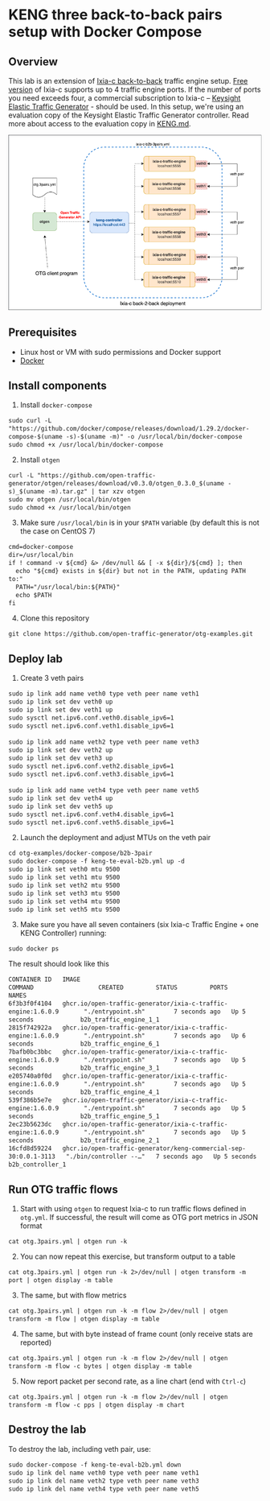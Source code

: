 # KENG three back-to-back pairs setup with Docker Compose

## Overview
This lab is an extension of [Ixia-c back-to-back](README.md) traffic engine setup. [Free version](https://github.com/open-traffic-generator/ixia-c/blob/main/docs/faq.md#Ixia-c-free-version) of Ixia-c supports up to 4 traffic engine ports. If the number of ports you need exceeds four, a commercial subscription to Ixia-c – [Keysight Elastic Traffic Generator](https://www.keysight.com/us/en/products/network-test/protocol-load-test/keysight-elastic-network-generator.html) - should be used. In this setup, we're using an evaluation copy of the Keysight Elastic Traffic Generator controller. Read more about access to the evaluation copy in [KENG.md](/KENG.md).

![Diagram](./diagram.png)

## Prerequisites

* Linux host or VM with sudo permissions and Docker support
* [Docker](https://docs.docker.com/engine/install/)

## Install components

1. Install `docker-compose`

```Shell
sudo curl -L "https://github.com/docker/compose/releases/download/1.29.2/docker-compose-$(uname -s)-$(uname -m)" -o /usr/local/bin/docker-compose
sudo chmod +x /usr/local/bin/docker-compose
```

2. Install `otgen`

```Shell
curl -L "https://github.com/open-traffic-generator/otgen/releases/download/v0.3.0/otgen_0.3.0_$(uname -s)_$(uname -m).tar.gz" | tar xzv otgen
sudo mv otgen /usr/local/bin/otgen
sudo chmod +x /usr/local/bin/otgen
```

3. Make sure `/usr/local/bin` is in your `$PATH` variable (by default this is not the case on CentOS 7)

```Shell
cmd=docker-compose
dir=/usr/local/bin
if ! command -v ${cmd} &> /dev/null && [ -x ${dir}/${cmd} ]; then
  echo "${cmd} exists in ${dir} but not in the PATH, updating PATH to:"
  PATH="/usr/local/bin:${PATH}"
  echo $PATH
fi
```

4. Clone this repository

```Shell
git clone https://github.com/open-traffic-generator/otg-examples.git
```

## Deploy lab

1. Create 3 veth pairs

```Shell
sudo ip link add name veth0 type veth peer name veth1
sudo ip link set dev veth0 up
sudo ip link set dev veth1 up
sudo sysctl net.ipv6.conf.veth0.disable_ipv6=1
sudo sysctl net.ipv6.conf.veth1.disable_ipv6=1

sudo ip link add name veth2 type veth peer name veth3
sudo ip link set dev veth2 up
sudo ip link set dev veth3 up
sudo sysctl net.ipv6.conf.veth2.disable_ipv6=1
sudo sysctl net.ipv6.conf.veth3.disable_ipv6=1

sudo ip link add name veth4 type veth peer name veth5
sudo ip link set dev veth4 up
sudo ip link set dev veth5 up
sudo sysctl net.ipv6.conf.veth4.disable_ipv6=1
sudo sysctl net.ipv6.conf.veth5.disable_ipv6=1
```

2. Launch the deployment and adjust MTUs on the veth pair

```Shell
cd otg-examples/docker-compose/b2b-3pair
sudo docker-compose -f keng-te-eval-b2b.yml up -d 
sudo ip link set veth0 mtu 9500
sudo ip link set veth1 mtu 9500
sudo ip link set veth2 mtu 9500
sudo ip link set veth3 mtu 9500
sudo ip link set veth4 mtu 9500
sudo ip link set veth5 mtu 9500
````

3. Make sure you have all seven containers (six Ixia-c Traffic Engine + one KENG Controller) running:

```Shell
sudo docker ps
```

  The result should look like this
  
```Shell
CONTAINER ID   IMAGE                                                              COMMAND                  CREATED         STATUS         PORTS     NAMES
6f3b3f0f4104   ghcr.io/open-traffic-generator/ixia-c-traffic-engine:1.6.0.9       "./entrypoint.sh"        7 seconds ago   Up 5 seconds             b2b_traffic_engine_1_1
2815f742922a   ghcr.io/open-traffic-generator/ixia-c-traffic-engine:1.6.0.9       "./entrypoint.sh"        7 seconds ago   Up 6 seconds             b2b_traffic_engine_6_1
7bafb0bc3bbc   ghcr.io/open-traffic-generator/ixia-c-traffic-engine:1.6.0.9       "./entrypoint.sh"        7 seconds ago   Up 5 seconds             b2b_traffic_engine_3_1
e205740a0f0d   ghcr.io/open-traffic-generator/ixia-c-traffic-engine:1.6.0.9       "./entrypoint.sh"        7 seconds ago   Up 5 seconds             b2b_traffic_engine_4_1
539f386b5e7e   ghcr.io/open-traffic-generator/ixia-c-traffic-engine:1.6.0.9       "./entrypoint.sh"        7 seconds ago   Up 5 seconds             b2b_traffic_engine_5_1
2ec23b5623dc   ghcr.io/open-traffic-generator/ixia-c-traffic-engine:1.6.0.9       "./entrypoint.sh"        7 seconds ago   Up 5 seconds             b2b_traffic_engine_2_1
16cfd8d59224   ghcr.io/open-traffic-generator/keng-commercial-sep-30:0.0.1-3113   "./bin/controller --…"   7 seconds ago   Up 5 seconds             b2b_controller_1
```

## Run OTG traffic flows

1. Start with using `otgen` to request Ixia-c to run traffic flows defined in `otg.yml`. If successful, the result will come as OTG port metrics in JSON format

```Shell
cat otg.3pairs.yml | otgen run -k
````

2. You can now repeat this exercise, but transform output to a table

```Shell
cat otg.3pairs.yml | otgen run -k 2>/dev/null | otgen transform -m port | otgen display -m table
````

3. The same, but with flow metrics

```Shell
cat otg.3pairs.yml | otgen run -k -m flow 2>/dev/null | otgen transform -m flow | otgen display -m table
````

4. The same, but with byte instead of frame count (only receive stats are reported)

```Shell
cat otg.3pairs.yml | otgen run -k -m flow 2>/dev/null | otgen transform -m flow -c bytes | otgen display -m table
````

5. Now report packet per second rate, as a line chart (end with `Ctrl-c`)

```Shell
cat otg.3pairs.yml | otgen run -k -m flow 2>/dev/null | otgen transform -m flow -c pps | otgen display -m chart
````

## Destroy the lab

To destroy the lab, including veth pair, use:

```Shell
sudo docker-compose -f keng-te-eval-b2b.yml down
sudo ip link del name veth0 type veth peer name veth1
sudo ip link del name veth2 type veth peer name veth3
sudo ip link del name veth4 type veth peer name veth5
````
